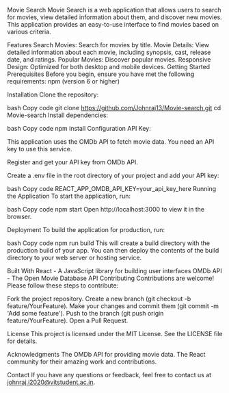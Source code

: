 Movie Search
Movie Search is a web application that allows users to search for movies, view detailed information about them, and discover new movies. This application provides an easy-to-use interface to find movies based on various criteria.

Features
Search Movies: Search for movies by title.
Movie Details: View detailed information about each movie, including synopsis, cast, release date, and ratings.
Popular Movies: Discover popular movies.
Responsive Design: Optimized for both desktop and mobile devices.
Getting Started
Prerequisites
Before you begin, ensure you have met the following requirements:
npm (version 6 or higher)

Installation
Clone the repository:

bash
Copy code
git clone https://github.com/Johnraj13/Movie-search.git
cd Movie-search
Install dependencies:

bash
Copy code
npm install
Configuration
API Key:

This application uses the OMDb API to fetch movie data. You need an API key to use this service.

Register and get your API key from OMDb API.

Create a .env file in the root directory of your project and add your API key:

bash
Copy code
REACT_APP_OMDB_API_KEY=your_api_key_here
Running the Application
To start the application, run:

bash
Copy code
npm start
Open http://localhost:3000 to view it in the browser.

Deployment
To build the application for production, run:

bash
Copy code
npm run build
This will create a build directory with the production build of your app. You can then deploy the contents of the build directory to your web server or hosting service.

Built With
React - A JavaScript library for building user interfaces
OMDb API - The Open Movie Database API
Contributing
Contributions are welcome! Please follow these steps to contribute:

Fork the project repository.
Create a new branch (git checkout -b feature/YourFeature).
Make your changes and commit them (git commit -m 'Add some feature').
Push to the branch (git push origin feature/YourFeature).
Open a Pull Request.

License
This project is licensed under the MIT License. See the LICENSE file for details.

Acknowledgments
The OMDb API for providing movie data.
The React community for their amazing work and contributions.

Contact
If you have any questions or feedback, feel free to contact us at johnraj.i2020@vitstudent.ac.in.
